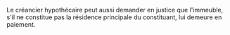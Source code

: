 Le créancier hypothécaire peut aussi demander en justice que l'immeuble, s'il ne constitue pas la résidence principale du constituant, lui demeure en paiement.
